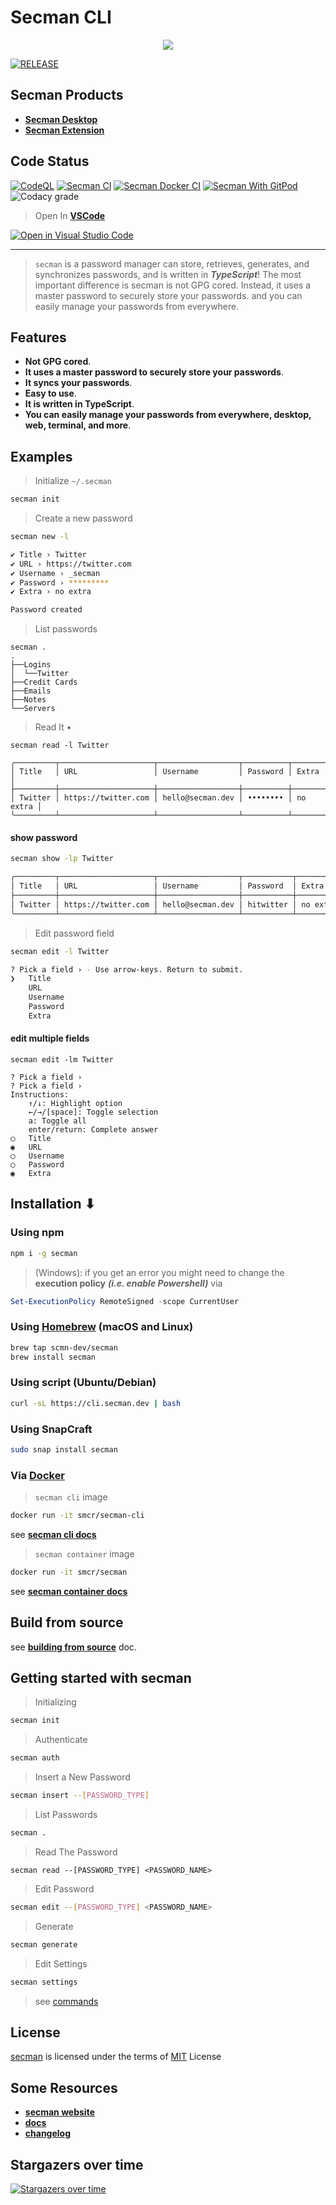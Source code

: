 # Secman CLI

<p align="center">
   <img src="https://assets.secman.dev/assets/Secman.png" />
</p>

[![RELEASE](https://img.shields.io/github/v/release/scmn-dev/secman?style=flat-square)](https://github.com/scmn-dev/secman/releases/latest)

## Secman Products

- [**Secman Desktop**](https://d.secman.dev)
- [**Secman Extension**](https://secman.dev/extension)

## Code Status

[![CodeQL](https://img.shields.io/github/workflow/status/scmn-dev/secman/CodeQL?color=blue&label=CodeQL%20Build&logo=github&style=flat-square)](https://github.com/scmn-dev/secman/actions/workflows/codeql.yml)
[![Secman CI](https://img.shields.io/github/workflow/status/scmn-dev/secman/Secman%20CI?color=blue&label=Secman%20CI&logo=github-actions&logoColor=white&style=flat-square)](https://github.com/scmn-dev/secman/actions/workflows/secman.yml)
[![Secman Docker CI](https://img.shields.io/github/workflow/status/scmn-dev/secman/Secman%20Docker%20CI?color=blue&label=Secman%20Docker%20CI&logo=docker&style=flat-square)](https://github.com/scmn-dev/secman/actions/workflows/docker.yml)
[![Secman With GitPod](https://img.shields.io/badge/Gitpod-Ready%20to%20Code-blue?logo=gitpod&style=flat-square)](https://gitpod.io/#https://github.com/scmn-dev/secman)
![Codacy grade](https://img.shields.io/codacy/grade/c434720ddcc84bea982475063f903a81?color=blue&logo=codacy&style=flat-square)

> Open In [**VSCode**](https://code.visualstudio.com)

[![Open in Visual Studio Code](https://open.vscode.dev/badges/open-in-vscode.svg)](https://open.vscode.dev/scmn-dev/secman)

---

> `secman` is a password manager can store, retrieves, generates, and synchronizes passwords, and is written in _**TypeScript**_! The most important difference is secman is not GPG cored. Instead, it uses a master password to securely store your passwords. and you can easily manage your passwords from everywhere.

## Features

- **Not GPG cored**.
- **It uses a master password to securely store your passwords**.
- **It syncs your passwords**.
- **Easy to use**.
- **It is written in TypeScript**.
- **You can easily manage your passwords from everywhere, desktop, web, terminal, and more**.

## Examples

> Initialize `~/.secman`

```bash
secman init
```

> Create a new password

```bash
secman new -l

✔ Title › Twitter
✔ URL › https://twitter.com
✔ Username › _secman
✔ Password › *********
✔ Extra › no extra

Password created
```

> List passwords

```
secman .
.
├──Logins
│  └──Twitter
├──Credit Cards
├──Emails
├──Notes
└──Servers
```

> Read It
•
```
secman read -l Twitter

╭─────────┬─────────────────────┬──────────────────┬──────────┬──────────╮
│ Title   │ URL                 │ Username         │ Password │ Extra    │
├─────────┼─────────────────────┼──────────────────┼──────────┼──────────┤
│ Twitter │ https://twitter.com │ hello@secman.dev │ •••••••• │ no extra │
╰─────────┴─────────────────────┴──────────────────┴──────────┴──────────╯
```

#### show password

```bash
secman show -lp Twitter

╭─────────┬─────────────────────┬──────────────────┬───────────┬──────────╮
│ Title   │ URL                 │ Username         │ Password  │ Extra    │
├─────────┼─────────────────────┼──────────────────┼───────────┼──────────┤
│ Twitter │ https://twitter.com │ hello@secman.dev │ hitwitter │ no extra │
╰─────────┴─────────────────────┴──────────────────┴───────────┴──────────╯
```

> Edit password field

```bash
secman edit -l Twitter

? Pick a field › - Use arrow-keys. Return to submit.
❯   Title
    URL
    Username
    Password
    Extra
```

#### edit multiple fields

```code
secman edit -lm Twitter

? Pick a field ›
? Pick a field ›
Instructions:
    ↑/↓: Highlight option
    ←/→/[space]: Toggle selection
    a: Toggle all
    enter/return: Complete answer
◯   Title
◉   URL
◯   Username
◯   Password
◉   Extra
```

## Installation ⬇

### Using npm

```bash
npm i -g secman
```

> (Windows): if you get an error you might need to change the **execution policy** _**(i.e. enable Powershell)**_ via

```powershell
Set-ExecutionPolicy RemoteSigned -scope CurrentUser
```

### Using [Homebrew](https://brew.sh) (macOS and Linux)

```bash
brew tap scmn-dev/secman
brew install secman
```

### Using script (Ubuntu/Debian)

```bash
curl -sL https://cli.secman.dev | bash
```

### Using SnapCraft

```bash
sudo snap install secman
```

### Via [Docker](https://docker.com)

> `secman cli` image

```bash
docker run -it smcr/secman-cli
```

see [**secman cli docs**](https://docker.secman.dev/docs/sm-cli)

> `secman container` image

```bash
docker run -it smcr/secman
```

see [**secman container docs**](https://docker.secman.dev/docs/sm-container)

## Build from source

see [**building from source**](https://docs.secman.dev/contributing/build_from_source) doc.

## Getting started with secman

> Initializing

```bash
secman init
```

> Authenticate

```bash
secman auth
```

> Insert a New Password

```bash
secman insert --[PASSWORD_TYPE]
```

> List Passwords

```bash
secman .
```

> Read The Password

```
secman read --[PASSWORD_TYPE] <PASSWORD_NAME>
```

> Edit Password

```bash
secman edit --[PASSWORD_TYPE] <PASSWORD_NAME>
```

> Generate

```bash
secman generate
```

> Edit Settings

```bash
secman settings
```

> see [commands](https://secman.dev/docs/cli)

## License

[secman][smurl] is licensed under the terms of [MIT][miturl] License

## Some Resources

- [**secman website**](https://secman.dev)
- [**docs**](https://secman.dev/docs)
- [**changelog**](https://secman.dev/changelog)

## Stargazers over time

[![Stargazers over time](https://starchart.cc/scmn-dev/secman.svg)](https://starchart.cc/scmn-dev/secman)

[smurl]: https://secman.dev
[miturl]: https://github.com/scmn-dev/secman/blob/main/LICENSE
